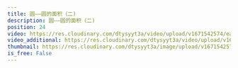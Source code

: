 ```yaml
---
title: 圆——圆的面积（二)
description: 圆——圆的面积（二)
position: 24
video: https://res.cloudinary.com/dtysyyt3a/video/upload/v1671542574/easymath/6年级上/05单元圆/neuaceqspbchxobfnrxi.mp4
video_additional: https://res.cloudinary.com/dtysyyt3a/video/upload/v1671542592/easymath/6年级上/05单元圆/每课一题的解答视频/x1hepadpzdq528rqbkt0.mp4
thumbnail: https://res.cloudinary.com/dtysyyt3a/image/upload/v1671542577/easymath/6年级上/05单元圆/kamu45p9xav8wjrcf64i.png
is_free: False
---
```

